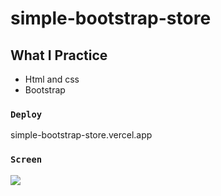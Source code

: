 # simple-bootstrap-store

## What I Practice
- Html and css
- Bootstrap



### `Deploy`

simple-bootstrap-store.vercel.app

### `Screen`

![](screen.gif)
